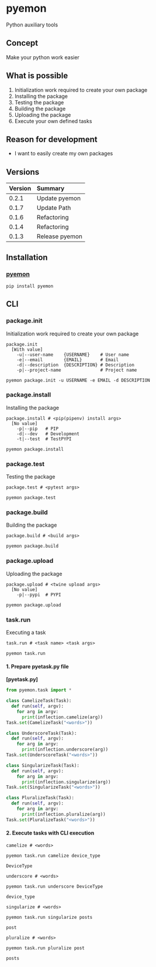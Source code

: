 # pyemon
Python auxiliary tools

## Concept
Make your python work easier

## What is possible
1. Initialization work required to create your own package
2. Installing the package
3. Testing the package
4. Building the package
5. Uploading the package
6. Execute your own defined tasks

## Reason for development
- I want to easily create my own packages

## Versions

|Version|Summary|
|:--|:--|
|0.2.1|Update pyemon|
|0.1.7|Update Path|
|0.1.6|Refactoring|
|0.1.4|Refactoring|
|0.1.3|Release pyemon|

## Installation
### [pyemon](https://pypi.org/project/pyemon/)
`pip install pyemon`

## CLI
### package.init
Initialization work required to create your own package

```
package.init
  [With value]
    -u|--user-name    {USERNAME}    # User name
    -e|--email        {EMAIL}       # Email
    -d|--description  {DESCRIPTION} # Description
    -p|--project-name               # Project name
```
`pyemon package.init -u USERNAME -e EMAIL -d DESCRIPTION`

### package.install
Installing the package

```
package.install # <pip(pipenv) install args>
  [No value]
    -p|--pip   # PIP
    -d|--dev   # Development
    -t|--test  # TestPYPI
```
`pyemon package.install`

### package.test
Testing the package

```
package.test # <pytest args>
```
`pyemon package.test`

### package.build
Building the package

```
package.build # <build args>
```
`pyemon package.build`

### package.upload
Uploading the package

```
package.upload # <twine upload args>
  [No value]
    -p|--pypi  # PYPI
```
`pyemon package.upload`

### task.run
Executing a task

```
task.run # <task name> <task args>
```
`pyemon task.run`

#### 1. Prepare pyetask.py file
**[pyetask.py]**
```python
from pyemon.task import *

class CamelizeTask(Task):
  def run(self, argv):
    for arg in argv:
      print(inflection.camelize(arg))
Task.set(CamelizeTask("<words>"))

class UnderscoreTask(Task):
  def run(self, argv):
    for arg in argv:
      print(inflection.underscore(arg))
Task.set(UnderscoreTask("<words>"))

class SingularizeTask(Task):
  def run(self, argv):
    for arg in argv:
      print(inflection.singularize(arg))
Task.set(SingularizeTask("<words>"))

class PluralizeTask(Task):
  def run(self, argv):
    for arg in argv:
      print(inflection.pluralize(arg))
Task.set(PluralizeTask("<words>"))
```

#### 2. Execute tasks with CLI execution

```
camelize # <words>
```
`pyemon task.run camelize device_type`
```
DeviceType
```

```
underscore # <words>
```
`pyemon task.run underscore DeviceType`
```
device_type
```

```
singularize # <words>
```
`pyemon task.run singularize posts`
```
post
```

```
pluralize # <words>
```
`pyemon task.run pluralize post`
```
posts
```
